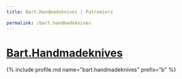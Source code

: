 ```yaml
---
title: Bart.Handmadeknives | Patromierz

permalink: /bart.handmadeknives
---
```


# [Bart.Handmadeknives](https://patronite.pl/bart.handmadeknives)

{% include profile.md name="bart.handmadeknives" prefix="b" %}
